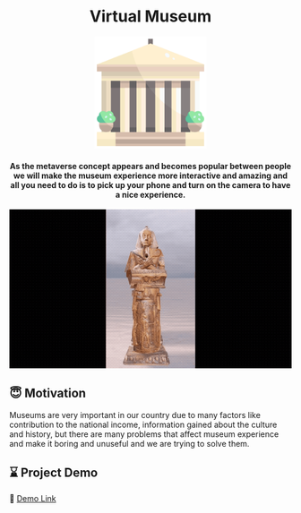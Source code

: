 <h1 align="center">Virtual Museum</h1>

<div align= "center"><img src="https://github.com/meomnzak/Virtual-Museum/blob/main/project/captures/museum.png" width="200" height="200"/>
   <h4>As the metaverse concept appears and becomes popular between people we will make the museum experience more interactive and amazing and all you need to do is to pick up your phone and turn on the camera to have a nice experience.</h4>
</div>

<div align= "center"><img src="https://github.com/meomnzak/Virtual-Museum/blob/main/project/captures/statue.gif"/></div>

## :innocent: Motivation
Museums are very important in our country due to many factors like contribution to the national income, information gained about the culture and history, but there are many problems that affect museum experience and make it boring and unuseful and we are trying to solve them.

## :hourglass: Project Demo
:movie_camera: [Demo Link](https://drive.google.com/drive/folders/1UYiAaZlrV-yp2bzj65gujhvX1fZDztcH?usp=sharing)
